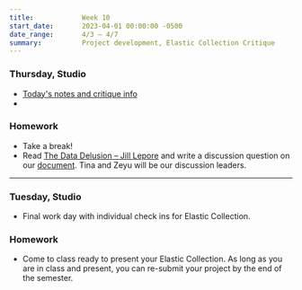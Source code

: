 ```yaml
---
title:            Week 10
start_date:       2023-04-01 00:00:00 -0500
date_range:       4/3 – 4/7
summary:          Project development, Elastic Collection Critique
---
```


### Thursday, Studio

- [Today's notes and critique info](https://paper.dropbox.com/doc/Week-11-Class--B11hA4IonJXQS4c64GyhquSyAQ-0KlwEPA1DcPfqZsxzDxGC)
- 

### Homework
- Take a break!
- Read [The Data Delusion – Jill Lepore](https://www.newyorker.com/magazine/2023/04/03/the-data-delusion) and write a discussion question on our [document](https://paper.dropbox.com/doc/Parsons-Core-Interaction-S23-Reading-Reflections--B13Ux0Tpn6YU2xvEq_08x0d~AQ-xcAaUIV4Syfp3zmAR7IMi). Tina and Zeyu will be our discussion leaders.

---



### Tuesday, Studio

- Final work day with individual check ins for Elastic Collection.

### Homework
- Come to class ready to present your Elastic Collection. As long as you are in class and present, you can re-submit your project by the end of the semester.
